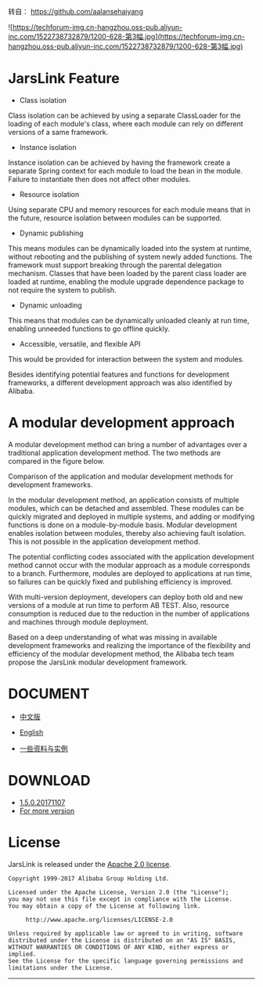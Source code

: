 
转自： https://github.com/aalansehaiyang

![https://techforum-img.cn-hangzhou.oss-pub.aliyun-inc.com/1522738732879/1200-628-第3幅.jpg](https://techforum-img.cn-hangzhou.oss-pub.aliyun-inc.com/1522738732879/1200-628-第3幅.jpg)

# JarsLink Feature


- Class isolation

Class isolation can be achieved by using a separate ClassLoader for the loading of each module's class, where each module can rely on different versions of a same framework.

- Instance isolation

Instance isolation can be achieved by having the framework create a separate Spring context for each module to load the bean in the module. Failure to instantiate then does not affect other modules.

- Resource isolation

Using separate CPU and memory resources for each module means that in the future, resource isolation between modules can be supported.

- Dynamic publishing

This means modules can be dynamically loaded into the system at runtime, without rebooting and the publishing of system newly added functions. The framework must support breaking through the parental delegation mechanism. Classes that have been loaded by the parent class loader are loaded at runtime, enabling the module upgrade dependence package to not require the system to publish.

- Dynamic unloading

This means that modules can be dynamically unloaded cleanly at run time, enabling unneeded functions to go offline quickly.

- Accessible, versatile, and flexible API

This would be provided for interaction between the system and modules.

Besides identifying potential features and functions for development frameworks, a different development approach was also identified by Alibaba.

# A modular development approach

A modular development method can bring a number of advantages over a traditional application development method. The two methods are compared in the figure below.
 
Comparison of the application and modular development methods for development frameworks.

In the modular development method, an application consists of multiple modules, which can be detached and assembled. These modules can be quickly migrated and deployed in multiple systems, and adding or modifying functions is done on a module-by-module basis. Modular development enables isolation between modules, thereby also achieving fault isolation. This is not possible in the application development method.

The potential conflicting codes associated with the application development method cannot occur with the modular approach as a module corresponds to a branch. Furthermore, modules are deployed to applications at run time, so failures can be quickly fixed and publishing efficiency is improved.

With multi-version deployment, developers can deploy both old and new versions of a module at run time to perform AB TEST. Also, resource consumption is reduced due to the reduction in the number of applications and machines through module deployment.

Based on a deep understanding of what was missing in available development frameworks and realizing the importance of the flexibility and efficiency of the modular development method, the Alibaba tech team propose the JarsLink modular development framework.

# DOCUMENT

- [中文版](https://github.com/alibaba/jarslink/wiki/index-cn)
- [English](https://github.com/alibaba/jarslink/wiki/index)

- [一些资料与实例](spring-boot-module-demo/README.md)


# DOWNLOAD

- [1.5.0.20171107](http://ifeve.com/wp-content/uploads/2018/02/jarslink.zip)
- [For more version](https://oss.sonatype.org/#nexus-search;quick~com.alipay.jarslink)


# License

JarsLink is released under the [Apache 2.0 license](https://github.com/alibaba/jarslink/blob/master/LICENSE).

```
Copyright 1999-2017 Alibaba Group Holding Ltd.

Licensed under the Apache License, Version 2.0 (the "License");
you may not use this file except in compliance with the License.
You may obtain a copy of the License at following link.

     http://www.apache.org/licenses/LICENSE-2.0

Unless required by applicable law or agreed to in writing, software
distributed under the License is distributed on an "AS IS" BASIS,
WITHOUT WARRANTIES OR CONDITIONS OF ANY KIND, either express or implied.
See the License for the specific language governing permissions and
limitations under the License.
```

----------



